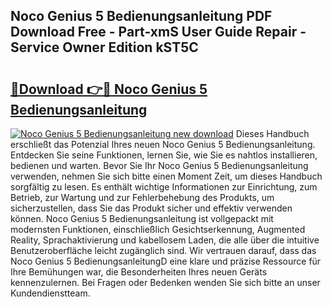 ## Noco Genius 5 Bedienungsanleitung PDF Download Free - Part-xmS User Guide Repair - Service Owner Edition kST5C

# <h2><a href="http://df22qz.blite.top/?on=Noco+Genius+5+Bedienungsanleitung">🔗Download 👉🔴 Noco Genius 5 Bedienungsanleitung</a></h2>

[![Noco Genius 5 Bedienungsanleitung new download](https://i.imgur.com/lujVjoI.png)](http://df22qz.blite.top/?on=Noco+Genius+5+Bedienungsanleitung)
Dieses Handbuch erschließt das Potenzial Ihres neuen Noco Genius 5 Bedienungsanleitung. Entdecken Sie seine Funktionen, lernen Sie, wie Sie es nahtlos installieren, bedienen und warten. Bevor Sie Ihr Noco Genius 5 Bedienungsanleitung verwenden, nehmen Sie sich bitte einen Moment Zeit, um dieses Handbuch sorgfältig zu lesen. Es enthält wichtige Informationen zur Einrichtung, zum Betrieb, zur Wartung und zur Fehlerbehebung des Produkts, um sicherzustellen, dass Sie das Produkt sicher und effektiv verwenden können. Noco Genius 5 Bedienungsanleitung ist vollgepackt mit modernsten Funktionen, einschließlich Gesichtserkennung, Augmented Reality, Sprachaktivierung und kabellosem Laden, die alle über die intuitive Benutzeroberfläche leicht zugänglich sind. Wir vertrauen darauf, dass das Noco Genius 5 BedienungsanleitungD eine klare und präzise Ressource für Ihre Bemühungen war, die Besonderheiten Ihres neuen Geräts kennenzulernen. Bei Fragen oder Bedenken wenden Sie sich bitte an unser Kundendienstteam.
